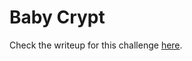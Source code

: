 # Baby Crypt

Check the writeup for this challenge [here](https://github.com/ashutosh1206/Crypto-CTF-Writeups/tree/master/2017/CSAW-CTF-Quals/BabyCrypt).